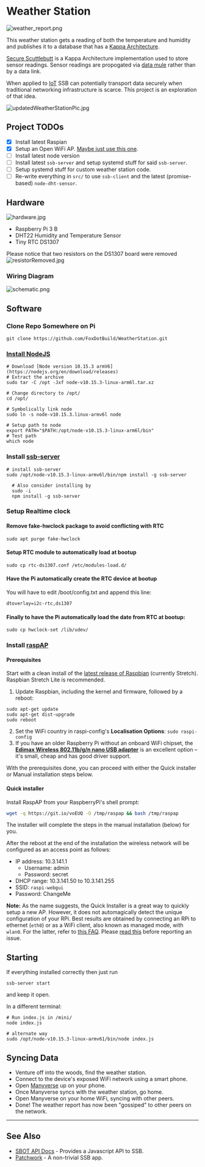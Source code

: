 # Weather Station

   ![weather_report.png](weather_report.png)

This weather station gets a reading of both the temperature and humidity and publishes it to a database that has a [Kappa Architecture](http://milinda.pathirage.org/kappa-architecture.com/).

[Secure Scuttlebutt](https://ssbc.github.io/scuttlebutt-protocol-guide/) is a Kappa Architecture implementation used to store sensor readings. Sensor readings are propogated via [data mule](https://en.wikipedia.org/wiki/Data_mule) rather than by a data link.

When applied to [IoT](https://en.wikipedia.org/wiki/Internet_of_things) SSB can potentially transport data securely when traditional networking infrastructure is scarce. This project is an exploration of that idea.

   ![updatedWeatherStationPic.jpg](updatedWeatherStationPic.jpg)

## Project TODOs

 - [X] Install latest Raspian
 - [X] Setup an Open WiFi AP. [Maybe just use this one](https://github.com/billz/raspap-webgui).
 - [ ] Install latest node version
 - [ ] Install latest `ssb-server` and setup systemd stuff for said `ssb-server`.
 - [ ] Setup systemd stuff for custom weather station code.
 - [ ] Re-write everything in `src/` to use `ssb-client` and the latest (promise-based) `node-dht-sensor`.

## Hardware

  ![hardware.jpg](hardware.jpg)
 * Raspberry Pi 3 B
 * DHT22 Humidity and Temperature Sensor
 * Tiny RTC DS1307
 
  Please notice that two resistors on the DS1307 board were removed
  ![resistorRemoved.jpg](resistorRemoved.jpg)
  
### Wiring Diagram

![schematic.png](schematic.png)

## Software

### Clone Repo Somewhere on Pi

```
git clone https://github.com/FoxDotBuild/WeatherStation.git
```

### [Install NodeJS](https://www.instructables.com/id/Install-Nodejs-and-Npm-on-Raspberry-Pi/)

```
# Download [Node version 10.15.3 armV6] (https://nodejs.org/en/download/releases)
# Extract the archive
sudo tar -C /opt -Jxf node-v10.15.3-linux-arm6l.tar.xz

# Change directory to /opt/
cd /opt/

# Symbolically link node
sudo ln -s node-v10.15.3.linux-armv6l node

# Setup path to node
export PATH="$PATH:/opt/node-v10.15.3-linux-arm6l/bin"
# Test path
which node
```

### Install [ssb-server](https://github.com/ssbc/ssb-server)

```
# install ssb-server
sudo /opt/node-v10.15.3-linux-armv6l/bin/npm install -g ssb-server

  # Also consider installing by
  sudo -i
  npm install -g ssb-server
```

### Setup Realtime clock

#### Remove fake-hwclock package to avoid conflicting with RTC
```
sudo apt purge fake-hwclock
```

#### Setup RTC module to automatically load at bootup
```
sudo cp rtc-ds1307.conf /etc/modules-load.d/
```

#### Have the Pi automatically create the RTC device at bootup
You will have to edit /boot/config.txt and append this line:
```
dtoverlay=i2c-rtc,ds1307
```

#### Finally to have the Pi automatically load the date from RTC at bootup:
```
sudo cp hwclock-set /lib/udev/
```

### Install [raspAP](https://github.com/billz/raspap-webgui)

#### Prerequisites

Start with a clean install of the [latest release of Raspbian](https://www.raspberrypi.org/downloads/raspbian/) (currently Stretch).
Raspbian Stretch Lite is recommended.

1. Update Raspbian, including the kernel and firmware, followed by a reboot:
```
sudo apt-get update
sudo apt-get dist-upgrade
sudo reboot
```
2. Set the WiFi country in raspi-config's **Localisation Options**: `sudo raspi-config`
3. If you have an older Raspberry Pi without an onboard WiFi chipset, the [**Edimax Wireless 802.11b/g/n nano USB adapter**](https://www.edimax.com/edimax/merchandise/merchandise_detail/data/edimax/global/wireless_adapters_n150/ew-7811un) is an excellent option – it's small, cheap and has good driver support.

With the prerequisites done, you can proceed with either the Quick installer or Manual installation steps below.

#### Quick installer

Install RaspAP from your RaspberryPi's shell prompt:

```sh
wget -q https://git.io/voEUQ -O /tmp/raspap && bash /tmp/raspap
```

The installer will complete the steps in the manual installation (below) for you.

After the reboot at the end of the installation the wireless network will be
configured as an access point as follows:

* IP address: 10.3.141.1
  * Username: admin
  * Password: secret
* DHCP range: 10.3.141.50 to 10.3.141.255
* SSID: `raspi-webgui`
* Password: ChangeMe

**Note:** As the name suggests, the Quick Installer is a great way to quickly setup a new AP. However, it does not automagically detect the unique configuration of your RPi. Best results are obtained by connecting an RPi to ethernet (`eth0`) or as a WiFi client, also known as managed mode, with `wlan0`. For the latter, refer to [this FAQ](https://github.com/billz/raspap-webgui/wiki/FAQs#how-do-i-prepare-the-sd-card-to-connect-to-wifi-in-headless-mode). Please [read this](https://github.com/billz/raspap-webgui/wiki/Reporting-issues) before reporting an issue.

## Starting

If everything installed correctly then just run

```
ssb-server start
```

and keep it open.

In a different terminal:

```
# Run index.js in /mini/
node index.js

# alternate way
sudo /opt/node-v10.15.3-linux-armv61/bin/node index.js
```

## Syncing Data

 * Venture off into the woods, find the weather station.
 * Connect to the device's exposed WiFi network using a smart phone.
 * Open [Manyverse](https://play.google.com/store/apps/details?id=se.manyver) up on your phone.
 * Once Manyverse syncs with the weather station, go home.
 * Open Manyverse on your home WiFi, syncing with other peers.
 * Done! The weather report has now been "gossiped" to other peers on the network.

---

## See Also

 * [SBOT API Docs](https://scuttlebot.io/) - Provides a Javascript API to SSB.
 * [Patchwork](https://github.com/ssbc/patchwork) - A non-trivial SSB app.
